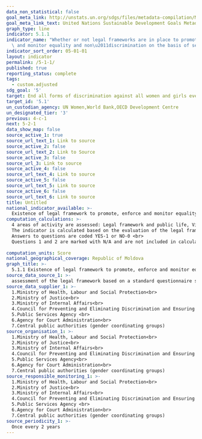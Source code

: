 ```yaml
---
data_non_statistical: false
goal_meta_link: http://unstats.un.org/sdgs/files/metadata-compilation/Metadata-Goal-5.pdf
goal_meta_link_text: United Nations Sustainable Development Goals Metadata (pdf 634kB)
graph_type: line
indicator: 5.1.1
indicator_name: "Whether or not legal frameworks are in place to promote, enforce\
  \ and monitor equality and non\u2011discrimination on the basis of sex"
indicator_sort_order: 05-01-01
layout: indicator
permalink: /5-1-1/
published: true
reporting_status: complete
tags:
  - custom.adjusted
sdg_goal: '5'
target: End all forms of discrimination against all women and girls everywhere
target_id: '5.1'
un_custodian_agency: UN Women,World Bank,OECD Development Centre
un_designated_tier: '3'
previous: 4-c-1
next: 5-2-1
data_show_map: false
source_active_1: true
source_url_text_1: Link to source
source_active_2: false
source_url_text_2: Link to Source
source_active_3: false
source_url_3: Link to source
source_active_4: false
source_url_text_4: Link to source
source_active_5: false
source_url_text_5: Link to source
source_active_6: false
source_url_text_6: Link to source
title: Untitled
national_indicator_available: >-
  Existence of legal framework to promote, enforce and monitor equality and non‑discrimination on the basis of sex
computation_calculations: >-
  4 areas of activity are assessed: Legal framework and public life, Violence against women, Employment and economic benefits, Marriage and family  <br> 
  The indicator is calculated based on the evaluation of the legal framework which promotes, supports and monitors gender equality using a questionnaire with 45 questions  <br> 
  Answers to questions are coded YES-1 or NO-0 <br> 
  Questions 1 and 2 are marked with N/A and are not included in calculating the general score in countries in which customary law and personal law are not applied.<br> 
  
computation_units: Score
national_geographical_coverage: Republic of Moldova
graph_title: >-
  5.1.1 Existence of legal framework to promote, enforce and monitor equality and non‑discrimination on the basis of sex 
source_data_source_1: >-
  assessment of the legal framework based on a standard questionnaire suggested by UN Women, WB, OECD with 45 questions
source_data_supplier_1: >-
  1.Ministry of Health, Labour and Social Protection<br> 
  2.Ministry of Justice<br> 
  3.Ministry of Internal Affairs<br> 
  4.Council for Preventing and Eliminating Discrimination and Ensuring Equality<br> 
  5.Public Services Agency <br> 
  6.Agency for Court Administration<br> 
  7.Central public authorities (gender coordinating groups)
source_organisation_1: >-
  1.Ministry of Health, Labour and Social Protection<br> 
  2.Ministry of Justice<br> 
  3.Ministry of Internal Affairs<br> 
  4.Council for Preventing and Eliminating Discrimination and Ensuring Equality<br> 
  5.Public Services Agency<br> 
  6.Agency for Court Administration<br> 
  7.Central public authorities (gender coordinating groups)
source_responsible_monitoring_1: >-
  1.Ministry of Health, Labour and Social Protection<br> 
  2.Ministry of Justice<br> 
  3.Ministry of Internal Affairs<br> 
  4.Council for Preventing and Eliminating Discrimination and Ensuring Equality,<br> 
  5.Public Services Agency <br> 
  6.Agency for Court Administration<br> 
  7.Central public authorities (gender coordinating groups)
source_periodicity_1: >-
  Once every 2 years
---
```

